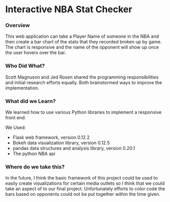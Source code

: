 # Interactive NBA Stat Checker

### Overview
 This web application can take a Player Name of someone in the NBA and then create a bar chart of the stats that they recorded broken up by game. The chart is responsive and the name of the opponent will show up once the user hovers over the bar.

### Who Did What?
Scott Magnuson and Jed Rosen shared the programming responsibilities and initial research efforts equally. Both brainstormed ways to improve the implementation.

### What did we Learn?
We learned how to use various Python libraries to implement a responsive front end.

We Used:
* Flask web framework, version 0.12.2
* Bokeh data visualization library, version 0.12.5
* pandas data structures and analysis library, version 0.20.1
* The python NBA api

### Where do we take this?
In the future, I think the basic framework of this project could be used to easily create visualizations for certain media outlets so I think that we could take an aspect of to our final project. Unfortunately efforts to color code the bars based on opponents could not be put together within the time given.
